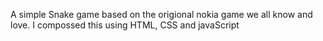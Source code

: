 A simple Snake game based on the origional nokia game we all know and love.
I compossed this using HTML, CSS and javaScript
